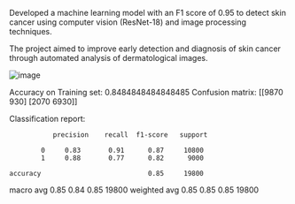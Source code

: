Developed a machine learning model with an F1 score of 0.95 to detect skin cancer using computer vision (ResNet-18) and image processing techniques.  

The project aimed to improve early detection and diagnosis of skin cancer through automated analysis of dermatological images. 

  ![image](https://github.com/Rugved2204/Skin-Cancer-Detection/assets/96412167/3b4f300b-4380-43fb-897c-014c0eb6ee39)

Accuracy on Training set:  0.8484848484848485
Confusion matrix: 
 [[9870  930]
 [2070 6930]]

 
Classification report: 

               precision    recall  f1-score   support

            0     0.83       0.91      0.87     10800
            1     0.88       0.77      0.82      9000

    accuracy                           0.85     19800

    
   macro avg      0.85       0.84      0.85     19800
weighted avg      0.85       0.85      0.85     19800
